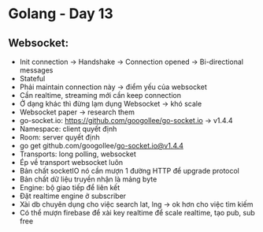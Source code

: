 # Golang - Day 13

## Websocket:
- Init connection -> Handshake -> Connection opened -> Bi-directional messages
- Stateful
- Phải maintain connection này -> điểm yếu của websocket
- Cần realtime, streaming mới cần keep connection
- Ở dạng khác thì đừng lạm dụng Websocket -> khó scale
- Websocket  paper -> research them
- go-socket.io: https://github.com/googollee/go-socket.io -> v1.4.4
- Namespace: client quyết định
- Room: server quyết định
- go get github.com/googollee/go-socket.io@v1.4.4
- Transports: long polling, websocket
- Ép về transport websocket luôn
- Bản chất socketIO nó cần mượn 1 đường HTTP để upgrade protocol
- Bản chất dữ liệu truyền nhận là mảng byte
- Engine: bộ giao tiếp để liên kết
- Đặt realtime engine ở subscriber
- Xài db chuyên dụng cho việc search lat, lng -> ok hơn cho việc tìm kiếm
- Có thể mượn firebase để xài key realtime để scale realtime, tạo pub, sub free
